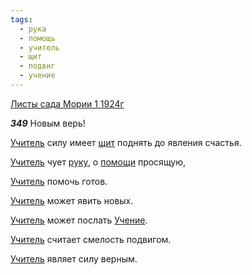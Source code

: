 ```yaml
---
tags:
  - рука
  - помощь
  - учитель
  - щит
  - подвиг
  - учение
---
```


[Листы сада Мории 1 1924г](https://127.0.0.1:4002/agni/1924)

___349___
Новым верь!   

[Учитель](../../../tags/#учитель) силу имеет [щит](../../../tags/#щит) поднять до явления счастья.   

[Учитель](../../../tags/#учитель) чует [руку](../../../tags/#рука), о [помощи](../../../tags/#помощь) просящую,   

[Учитель](../../../tags/#учитель) помочь готов.   

[Учитель](../../../tags/#учитель) может явить новых.   

[Учитель](../../../tags/#учитель) может послать [Учение](../../../tags/#учение).   

[Учитель](../../../tags/#учитель) считает смелость подвигом.   

[Учитель](../../../tags/#учитель) являет силу верным.   

